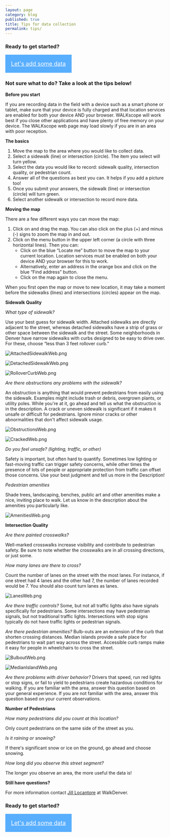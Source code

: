 ```yaml
---
layout: page
category: blog
published: true
title: Tips for data collection
permalink: tips/
---
```


### Ready to get started?

<a class="button" href="http://app.localdata.com/mobile/#walkscope" style="color:#fff; background: #58aeff; padding: 1em; display:inline-block; font-size: 18px">Let's add some data</a>

### Not sure what to do? Take a look at the tips below!

**Before you start**

If you are recording data in the field with a device such as a smart phone or tablet, make sure that your device is fully charged and that location services are enabled for both your device AND your browser.  WALKscope will work best if you close other applications and have plenty of free memory on your device.  The WALKscope web page may load slowly if you are in an area with poor reception.

**The basics**

1.	Move the map to the area where you would like to collect data.
2.	Select a sidewalk (line) or intersection (circle).  The item you select will turn yellow.
3.	Select the data you would like to record: sidewalk quality, intersection quality, or pedestrian count.
4.	Answer all of the questions as best you can.  It helps if you add a picture too!
5.	Once you submit your answers, the sidewalk (line) or intersection (circle) will turn green.  
6.	Select another sidewalk or intersection to record more data.

**Moving the map**

There are a few different ways you can move the map:

1.	Click on and drag the map.  You can also click on the plus (+) and minus (-) signs to zoom the map in and out.
2.	Click on the menu button in the upper left corner (a circle with three horizontal lines).  Then you can:
	-	Click on the blue “Locate me” button to move the map to your current location.  Location services must be enabled on both your device AND your browser for this to work.
	-	Alternatively, enter an address in the orange box and click on the blue “Find address” button.
	-	Click on the map again to close the menu.

When you first open the map or move to new location, it may take a moment before the sidewalks (lines) and intersections (circles) appear on the map.

**Sidewalk Quality**

_What type of sidewalk?_

Use your best guess for sidewalk width.  Attached sidewalks are directly adjacent to the street, whereas detached sidewalks have a strip of grass or other space between the sidewalk and the street. Some neighborhoods in Denver have narrow sidewalks with curbs designed to be easy to drive over.  For these, choose “less than 3 feet rollover curb.”

![AttachedSidewalkWeb.png](/_posts/AttachedSidewalkWeb.png)

![DetachedSidewalkWeb.png](/_posts/DetachedSidewalkWeb.png)

![RolloverCurbWeb.png](/_posts/RolloverCurbWeb.png)

_Are there obstructions any problems with the sidewalk?_

An obstruction is anything that would prevent pedestrians from easily using the sidewalk. Examples might include trash or debris, overgrown plants, or utility poles. While you're at it, go ahead and tell us what the obstruction is in the description. A crack or uneven sidewalk is significant if it makes it unsafe or difficult for pedestrians. Ignore minor cracks or other abnormalities that don't affect sidewalk usage.

![ObstructionsWeb.png](/_posts/ObstructionsWeb.png)

![CrackedWeb.png](/_posts/CrackedWeb.png)

_Do you feel unsafe? (lighting, traffic, or other)_

Safety is important, but often hard to quantify. Sometimes low lighting or fast-moving traffic can trigger safety concerns, while other times the presence of lots of people or appropriate protection from traffic can offset those concerns. Use your best judgment and tell us more in the Description!

_Pedestrian amenities_

Shade trees, landscaping, benches, public art and other amenities make a nice, inviting place to walk.  Let us know in the description about the amenities you particularly like.

![AmenitiesWeb.png](/_posts/AmenitiesWeb.png)


**Intersection Quality**

_Are there painted crosswalks?_

Well-marked crosswalks increase visibility and contribute to pedestrian safety.  Be sure to note whether the crosswalks are in all crossing directions, or just some.

_How many lanes are there to cross?_

Count the number of lanes on the street with the most lanes. For instance, if one street had 4 lanes and the other had 7, the number of lanes recorded would be 7. You should also count turn lanes as lanes.

![LanesWeb.png](/_posts/LanesWeb.png)

_Are there traffic controls?_
Some, but not all traffic lights also have signals specifically for pedestrians.  Some intersections may have pedestrian signals, but not traditional traffic lights.  Intersections with stop signs typically do not have traffic lights or pedestrian signals.

_Are there pedestrian amenities?_
Bulb-outs are an extension of the curb that shorten crossing distances.  Median islands provide a safe place for pedestrians to wait part way across the street.  Accessible curb ramps make it easy for people in wheelchairs to cross the street.

![BulboutWeb.png](/_posts/BulboutWeb.png)

![MedianIslandWeb.png](/_posts/MedianIslandWeb.png)

_Are there problems with driver behavior?_
Drivers that speed, run red lights or stop signs, or fail to yield to pedestrians create hazardous conditions for walking.  If you are familiar with the area, answer this question based on your general experience.  If you are not familiar with the area, answer this question based on your current observations.

**Number of Pedestrians**

_How many pedestrians did you count at this location?_

Only count pedestrians on the same side of the street as you.

_Is it raining or snowing?_

If there's significant snow or ice on the ground, go ahead and choose snowing.

_How long did you observe this street segment?_

The longer you observe an area, the more useful the data is! 

**Still have questions?**

For more information contact [Jill Locantore](mailto:jill.locantore@walkdenver.org) at WalkDenver.

### Ready to get started?

<a class="button" href="http://ptx-dev.herokuapp.com/mobile/#walkscope" style="color:#fff; background: #58aeff; padding: 1em; display:inline-block; font-size: 18px">Let's add some data</a>